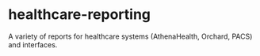 # healthcare-reporting
A variety of reports for healthcare systems (AthenaHealth, Orchard, PACS) and interfaces.
